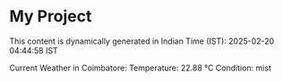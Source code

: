 # My Project

This content is dynamically generated in Indian Time (IST): 2025-02-20 04:44:58 IST


Current Weather in Coimbatore:
Temperature: 22.88 °C
Condition: mist
